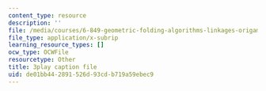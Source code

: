 ```yaml
---
content_type: resource
description: ''
file: /media/courses/6-849-geometric-folding-algorithms-linkages-origami-polyhedra-fall-2012/de01bb442891526d93cdb719a59ebec9_MDcAOTaCXHs.vtt
file_type: application/x-subrip
learning_resource_types: []
ocw_type: OCWFile
resourcetype: Other
title: 3play caption file
uid: de01bb44-2891-526d-93cd-b719a59ebec9
---
```

